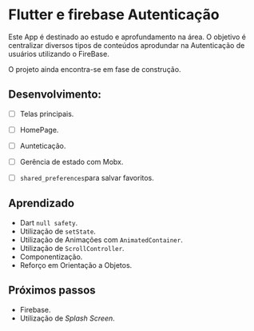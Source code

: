 # Flutter e firebase Autenticação

Este App é destinado ao estudo e aprofundamento na área. O objetivo é centralizar diversos tipos de conteúdos aprodundar na Autenticação de usuários utilizando o FireBase.

O projeto ainda encontra-se em fase de construção.


 ## Desenvolvimento:
 - [ ] Telas principais.
 - [ ] HomePage.
 - [ ] Aunteticação.
 - [ ] Gerência de estado com Mobx.
 - [ ] `shared_preferences`para salvar favoritos.

 
 ## Aprendizado
* Dart `null safety`. 
* Utilização de `setState`.
* Utilização de Animações com `AnimatedContainer`.
* Utilização de `ScrollController`.
* Componentização.
* Reforço em Orientação a Objetos.

 ## Próximos passos
* Firebase.
* Utilização de *Splash Screen*.

